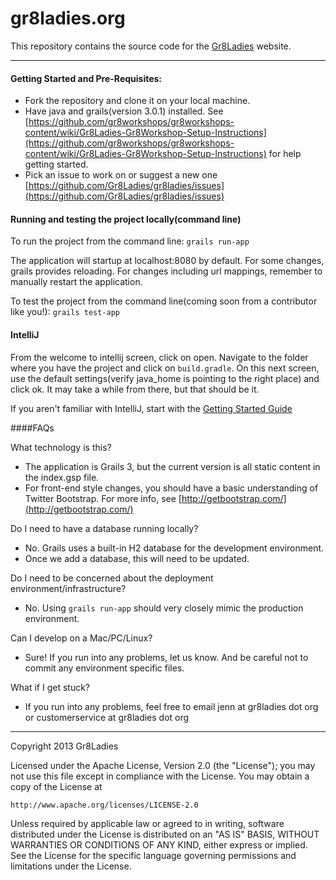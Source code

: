 # gr8ladies.org

This repository contains the source code for the [Gr8Ladies](http://www.gr8ladies.org) website.

---

#### Getting Started and Pre-Requisites:

- Fork the repository and clone it on your local machine.
- Have java and grails(version 3.0.1) installed.  See [https://github.com/gr8workshops/gr8workshops-content/wiki/Gr8Ladies-Gr8Workshop-Setup-Instructions](https://github.com/gr8workshops/gr8workshops-content/wiki/Gr8Ladies-Gr8Workshop-Setup-Instructions) for help getting started.
- Pick an issue to work on or suggest a new one [https://github.com/Gr8Ladies/gr8ladies/issues](https://github.com/Gr8Ladies/gr8ladies/issues)

#### Running and testing the project locally(command line)
To run the project from the command line:
`grails run-app`

The application will startup at localhost:8080 by default.  For some changes, grails provides reloading.  For changes including url mappings, remember to manually restart the application.

To test the project from the command line(coming soon from a contributor like you!):
`grails test-app`

#### IntelliJ

From the welcome to intellij screen, click on open. 
Navigate to the folder where you have the project and click on `build.gradle`.
On this next screen, use the default settings(verify java_home is pointing to the right place) and click ok. It may take a while from there, but that should be it.

If you aren't familiar with IntelliJ, start with the [Getting Started Guide](https://www.jetbrains.com/idea/documentation/)

####FAQs

What technology is this?
- The application is Grails 3, but the current version is all static content in the index.gsp file.
- For front-end style changes, you should have a basic understanding of Twitter Bootstrap.  For more info, see [http://getbootstrap.com/](http://getbootstrap.com/)

Do I need to have a database running locally?
- No. Grails uses a built-in H2 database for the development environment.
- Once we add a database, this will need to be updated.

Do I need to be concerned about the deployment environment/infrastructure?
- No.  Using `grails run-app` should very closely mimic the production environment.

Can I develop on a Mac/PC/Linux?
- Sure! If you run into any problems, let us know.  And be careful not to commit any environment specific files.

What if I get stuck?
- If you run into any problems, feel free to email jenn at gr8ladies dot org or customerservice at gr8ladies dot org

---
Copyright 2013 Gr8Ladies

Licensed under the Apache License, Version 2.0 (the "License");
you may not use this file except in compliance with the License.
You may obtain a copy of the License at

    http://www.apache.org/licenses/LICENSE-2.0

Unless required by applicable law or agreed to in writing, software
distributed under the License is distributed on an "AS IS" BASIS,
WITHOUT WARRANTIES OR CONDITIONS OF ANY KIND, either express or implied.
See the License for the specific language governing permissions and
limitations under the License.
